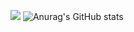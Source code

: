 <img src="https://img.shields.io/badge/000000?style=flat&logo=#A8B9CC&logoColor=FFFFFF"/></a>
![Anurag's GitHub stats](https://github-readme-stats.vercel.app/api?username=TaeKyung1130&show_icons=true&theme=radical)
